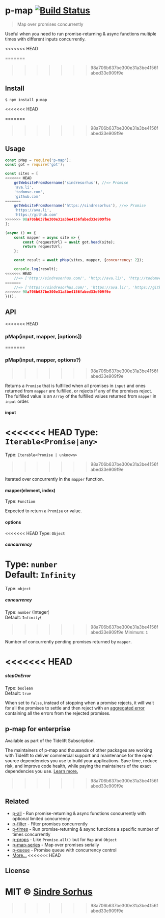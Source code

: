 # p-map [![Build Status](https://travis-ci.org/sindresorhus/p-map.svg?branch=master)](https://travis-ci.org/sindresorhus/p-map)

> Map over promises concurrently

Useful when you need to run promise-returning & async functions multiple times with different inputs concurrently.

<<<<<<< HEAD

=======
>>>>>>> 98a706b637be300e31a3be4156fabed33e909f9e
## Install

```
$ npm install p-map
```

<<<<<<< HEAD

=======
>>>>>>> 98a706b637be300e31a3be4156fabed33e909f9e
## Usage

```js
const pMap = require('p-map');
const got = require('got');

const sites = [
<<<<<<< HEAD
	getWebsiteFromUsername('sindresorhus'), //=> Promise
	'ava.li',
	'todomvc.com',
	'github.com'
=======
	getWebsiteFromUsername('https://sindresorhus'), //=> Promise
	'https://ava.li',
	'https://github.com'
>>>>>>> 98a706b637be300e31a3be4156fabed33e909f9e
];

(async () => {
	const mapper = async site => {
		const {requestUrl} = await got.head(site);
		return requestUrl;
	};

 	const result = await pMap(sites, mapper, {concurrency: 2});

	console.log(result);
<<<<<<< HEAD
	//=> ['http://sindresorhus.com/', 'http://ava.li/', 'http://todomvc.com/', 'http://github.com/']
=======
	//=> ['https://sindresorhus.com/', 'https://ava.li/', 'https://github.com/']
>>>>>>> 98a706b637be300e31a3be4156fabed33e909f9e
})();
```

## API

<<<<<<< HEAD
### pMap(input, mapper, [options])
=======
### pMap(input, mapper, options?)
>>>>>>> 98a706b637be300e31a3be4156fabed33e909f9e

Returns a `Promise` that is fulfilled when all promises in `input` and ones returned from `mapper` are fulfilled, or rejects if any of the promises reject. The fulfilled value is an `Array` of the fulfilled values returned from `mapper` in `input` order.

#### input

<<<<<<< HEAD
Type: `Iterable<Promise|any>`
=======
Type: `Iterable<Promise | unknown>`
>>>>>>> 98a706b637be300e31a3be4156fabed33e909f9e

Iterated over concurrently in the `mapper` function.

#### mapper(element, index)

Type: `Function`

Expected to return a `Promise` or value.

#### options

<<<<<<< HEAD
Type: `Object`

##### concurrency

Type: `number`<br>
Default: `Infinity`<br>
=======
Type: `object`

##### concurrency

Type: `number` (Integer)\
Default: `Infinity`\
>>>>>>> 98a706b637be300e31a3be4156fabed33e909f9e
Minimum: `1`

Number of concurrently pending promises returned by `mapper`.

<<<<<<< HEAD
=======
##### stopOnError

Type: `boolean`\
Default: `true`

When set to `false`, instead of stopping when a promise rejects, it will wait for all the promises to settle and then reject with an [aggregated error](https://github.com/sindresorhus/aggregate-error) containing all the errors from the rejected promises.

## p-map for enterprise

Available as part of the Tidelift Subscription.

The maintainers of p-map and thousands of other packages are working with Tidelift to deliver commercial support and maintenance for the open source dependencies you use to build your applications. Save time, reduce risk, and improve code health, while paying the maintainers of the exact dependencies you use. [Learn more.](https://tidelift.com/subscription/pkg/npm-p-map?utm_source=npm-p-map&utm_medium=referral&utm_campaign=enterprise&utm_term=repo)
>>>>>>> 98a706b637be300e31a3be4156fabed33e909f9e

## Related

- [p-all](https://github.com/sindresorhus/p-all) - Run promise-returning & async functions concurrently with optional limited concurrency
- [p-filter](https://github.com/sindresorhus/p-filter) - Filter promises concurrently
- [p-times](https://github.com/sindresorhus/p-times) - Run promise-returning & async functions a specific number of times concurrently
- [p-props](https://github.com/sindresorhus/p-props) - Like `Promise.all()` but for `Map` and `Object`
- [p-map-series](https://github.com/sindresorhus/p-map-series) - Map over promises serially
- [p-queue](https://github.com/sindresorhus/p-queue) - Promise queue with concurrency control
- [More…](https://github.com/sindresorhus/promise-fun)
<<<<<<< HEAD


## License

MIT © [Sindre Sorhus](https://sindresorhus.com)
=======
>>>>>>> 98a706b637be300e31a3be4156fabed33e909f9e

